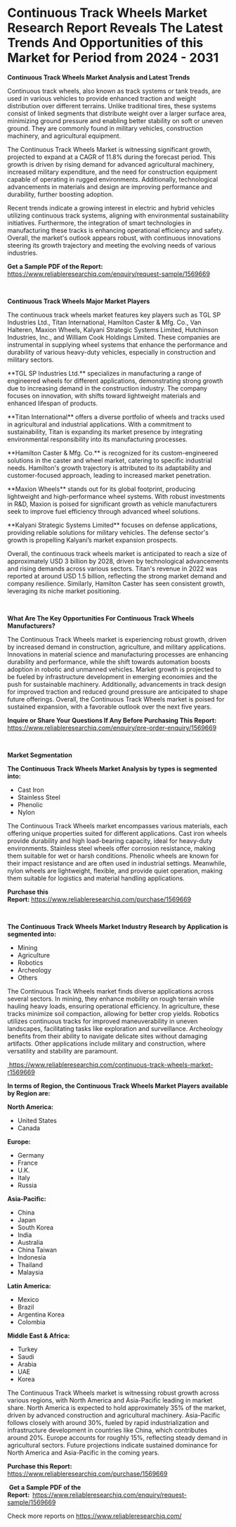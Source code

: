 <p><h1>Continuous Track Wheels Market Research Report Reveals The Latest Trends And Opportunities of this Market for Period from 2024 - 2031</h1></p><p><strong>Continuous Track Wheels Market Analysis and Latest Trends</strong></p>
<p><p>Continuous track wheels, also known as track systems or tank treads, are used in various vehicles to provide enhanced traction and weight distribution over different terrains. Unlike traditional tires, these systems consist of linked segments that distribute weight over a larger surface area, minimizing ground pressure and enabling better stability on soft or uneven ground. They are commonly found in military vehicles, construction machinery, and agricultural equipment.</p><p>The Continuous Track Wheels Market is witnessing significant growth, projected to expand at a CAGR of 11.8% during the forecast period. This growth is driven by rising demand for advanced agricultural machinery, increased military expenditure, and the need for construction equipment capable of operating in rugged environments. Additionally, technological advancements in materials and design are improving performance and durability, further boosting adoption.</p><p>Recent trends indicate a growing interest in electric and hybrid vehicles utilizing continuous track systems, aligning with environmental sustainability initiatives. Furthermore, the integration of smart technologies in manufacturing these tracks is enhancing operational efficiency and safety. Overall, the market's outlook appears robust, with continuous innovations steering its growth trajectory and meeting the evolving needs of various industries.</p></p>
<p><strong>Get a Sample PDF of the Report:&nbsp;</strong> <a href="https://www.reliableresearchiq.com/enquiry/request-sample/1569669?utm_campaign=1129&utm_medium=2&utm_source=Github&utm_content=ia&utm_term=29122024&utm_id=continuous-track-wheels">https://www.reliableresearchiq.com/enquiry/request-sample/1569669</a></p>
<p>&nbsp;</p>
<p><strong>Continuous Track Wheels Major Market Players</strong></p>
<p><p>The continuous track wheels market features key players such as TGL SP Industries Ltd., Titan International, Hamilton Caster & Mfg. Co., Van Halteren, Maxion Wheels, Kalyani Strategic Systems Limited, Hutchinson Industries, Inc., and William Cook Holdings Limited. These companies are instrumental in supplying wheel systems that enhance the performance and durability of various heavy-duty vehicles, especially in construction and military sectors.</p><p>**TGL SP Industries Ltd.** specializes in manufacturing a range of engineered wheels for different applications, demonstrating strong growth due to increasing demand in the construction industry. The company focuses on innovation, with shifts toward lightweight materials and enhanced lifespan of products.</p><p>**Titan International** offers a diverse portfolio of wheels and tracks used in agricultural and industrial applications. With a commitment to sustainability, Titan is expanding its market presence by integrating environmental responsibility into its manufacturing processes. </p><p>**Hamilton Caster & Mfg. Co.** is recognized for its custom-engineered solutions in the caster and wheel market, catering to specific industrial needs. Hamilton's growth trajectory is attributed to its adaptability and customer-focused approach, leading to increased market penetration.</p><p>**Maxion Wheels** stands out for its global footprint, producing lightweight and high-performance wheel systems. With robust investments in R&D, Maxion is poised for significant growth as vehicle manufacturers seek to improve fuel efficiency through advanced wheel solutions.</p><p>**Kalyani Strategic Systems Limited** focuses on defense applications, providing reliable solutions for military vehicles. The defense sector's growth is propelling Kalyani’s market expansion prospects.</p><p>Overall, the continuous track wheels market is anticipated to reach a size of approximately USD 3 billion by 2028, driven by technological advancements and rising demands across various sectors. Titan's revenue in 2022 was reported at around USD 1.5 billion, reflecting the strong market demand and company resilience. Similarly, Hamilton Caster has seen consistent growth, leveraging its niche market positioning.</p></p>
<p>&nbsp;</p>
<p><strong>What Are The Key Opportunities For Continuous Track Wheels Manufacturers?</strong></p>
<p><p>The Continuous Track Wheels market is experiencing robust growth, driven by increased demand in construction, agriculture, and military applications. Innovations in material science and manufacturing processes are enhancing durability and performance, while the shift towards automation boosts adoption in robotic and unmanned vehicles. Market growth is projected to be fueled by infrastructure development in emerging economies and the push for sustainable machinery. Additionally, advancements in track design for improved traction and reduced ground pressure are anticipated to shape future offerings. Overall, the Continuous Track Wheels market is poised for sustained expansion, with a favorable outlook over the next five years.</p></p>
<p><strong>Inquire or Share Your Questions If Any Before Purchasing This Report:</strong> <a href="https://www.reliableresearchiq.com/enquiry/pre-order-enquiry/1569669?utm_campaign=1129&utm_medium=2&utm_source=Github&utm_content=ia&utm_term=29122024&utm_id=continuous-track-wheels">https://www.reliableresearchiq.com/enquiry/pre-order-enquiry/1569669</a></p>
<p>&nbsp;</p>
<p><strong>Market Segmentation</strong></p>
<p><strong>The Continuous Track Wheels Market Analysis by types is segmented into:</strong></p>
<p><ul><li>Cast Iron</li><li>Stainless Steel</li><li>Phenolic</li><li>Nylon</li></ul></p>
<p><p>The Continuous Track Wheels market encompasses various materials, each offering unique properties suited for different applications. Cast iron wheels provide durability and high load-bearing capacity, ideal for heavy-duty environments. Stainless steel wheels offer corrosion resistance, making them suitable for wet or harsh conditions. Phenolic wheels are known for their impact resistance and are often used in industrial settings. Meanwhile, nylon wheels are lightweight, flexible, and provide quiet operation, making them suitable for logistics and material handling applications.</p></p>
<p><strong>Purchase this Report:&nbsp;</strong><a href="https://www.reliableresearchiq.com/purchase/1569669?utm_campaign=1129&utm_medium=2&utm_source=Github&utm_content=ia&utm_term=29122024&utm_id=continuous-track-wheels">https://www.reliableresearchiq.com/purchase/1569669</a></p>
<p>&nbsp;</p>
<p><strong>The Continuous Track Wheels Market Industry Research by Application is segmented into:</strong></p>
<p><ul><li>Mining</li><li>Agriculture</li><li>Robotics</li><li>Archeology</li><li>Others</li></ul></p>
<p><p>The Continuous Track Wheels market finds diverse applications across several sectors. In mining, they enhance mobility on rough terrain while hauling heavy loads, ensuring operational efficiency. In agriculture, these tracks minimize soil compaction, allowing for better crop yields. Robotics utilizes continuous tracks for improved maneuverability in uneven landscapes, facilitating tasks like exploration and surveillance. Archeology benefits from their ability to navigate delicate sites without damaging artifacts. Other applications include military and construction, where versatility and stability are paramount.</p></p>
<p><a href="https://www.reliableresearchiq.com/continuous-track-wheels-market-r1569669?utm_campaign=1129&utm_medium=2&utm_source=Github&utm_content=ia&utm_term=29122024&utm_id=continuous-track-wheels">&nbsp;https://www.reliableresearchiq.com/continuous-track-wheels-market-r1569669</a></p>
<p><strong>In terms of Region, the Continuous Track Wheels Market Players available by Region are:</strong></p>
<p>
    <p> <strong> North America: </strong>
        <ul>
            <li>United States</li>
            <li>Canada</li>
        </ul>
        </p> 
    <p> <strong> Europe: </strong>
        <ul>
            <li>Germany</li>
            <li>France</li>
            <li>U.K.</li>
            <li>Italy</li>
            <li>Russia</li>
        </ul>
        </p> 
    <p> <strong> Asia-Pacific: </strong>
        <ul>
            <li>China</li>
            <li>Japan</li>
            <li>South Korea</li>
            <li>India</li>
            <li>Australia</li>
            <li>China Taiwan</li>
            <li>Indonesia</li>
            <li>Thailand</li>
            <li>Malaysia</li>
        </ul>
        </p> 
    <p> <strong> Latin America: </strong>
        <ul>
            <li>Mexico</li>
            <li>Brazil</li>
            <li>Argentina Korea</li>
            <li>Colombia</li>
        </ul>
        </p> 
    <p> <strong> Middle East & Africa: </strong>
        <ul>
            <li>Turkey</li>
            <li>Saudi</li>
            <li>Arabia</li>
            <li>UAE</li>
            <li>Korea</li>
        </ul>
    </p>
    </p>
<p><p>The Continuous Track Wheels market is witnessing robust growth across various regions, with North America and Asia-Pacific leading in market share. North America is expected to hold approximately 35% of the market, driven by advanced construction and agricultural machinery. Asia-Pacific follows closely with around 30%, fueled by rapid industrialization and infrastructure development in countries like China, which contributes around 20%. Europe accounts for roughly 15%, reflecting steady demand in agricultural sectors. Future projections indicate sustained dominance for North America and Asia-Pacific in the coming years.</p></p>
<p><strong>Purchase this Report: </strong><a href="https://www.reliableresearchiq.com/purchase/1569669?utm_campaign=1129&utm_medium=2&utm_source=Github&utm_content=ia&utm_term=29122024&utm_id=continuous-track-wheels">https://www.reliableresearchiq.com/purchase/1569669</a></p>
<p>&nbsp;<strong>Get a Sample PDF of the Report:&nbsp;&nbsp;</strong><a href="https://www.reliableresearchiq.com/enquiry/request-sample/1569669?utm_campaign=1129&utm_medium=2&utm_source=Github&utm_content=ia&utm_term=29122024&utm_id=continuous-track-wheels">https://www.reliableresearchiq.com/enquiry/request-sample/1569669</a></p>
<p><strong></strong></p>
<p>Check more reports on <a href="https://www.reliableresearchiq.com/?utm_campaign=1129&utm_medium=2&utm_source=Github&utm_content=ia&utm_term=29122024&utm_id=continuous-track-wheels">https://www.reliableresearchiq.com/</a></p>